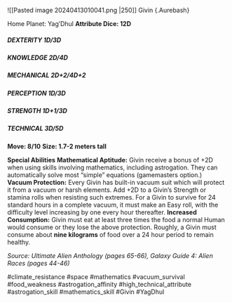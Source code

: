 ![[Pasted image 20240413010041.png |250]]
Givin {.Aurebash}

Home Planet: Yag’Dhul
**Attribute Dice: 12D**
##### DEXTERITY 1D/3D
##### KNOWLEDGE 2D/4D
##### MECHANICAL 2D+2/4D+2
##### PERCEPTION 1D/3D
##### STRENGTH 1D+1/3D
##### TECHNICAL 3D/5D
**Move: 8/10**
**Size: 1.7-2 meters tall**

**Special Abilities**
**Mathematical Aptitude:** Givin receive a bonus of +2D when using skills involving mathematics, including astrogation. They can automatically solve most “simple” equations (gamemasters option.)
**Vacuum Protection:** Every Givin has built-in vacuum suit which will protect it from a vacuum or harsh elements. Add +2D to a Givin’s Strength or stamina rolls when resisting such extremes. For a Givin to survive for 24 standard hours in a complete vacuum, it must make an Easy roll, with the difficulty level increasing by one every hour thereafter.
**Increased Consumption:** Givin must eat at least three times the food a normal Human would consume or they lose the above protection. Roughly, a Givin must consume about **nine kilograms** of food over a 24 hour period to remain healthy.


*Source: Ultimate Alien Anthology (pages 65-66), Galaxy Guide 4: Alien Races (pages 44-46)*



#climate_resistance #space #mathematics #vacuum_survival #food_weakness #astrogation_affinity 
#high_technical_attribute #astrogation_skill #mathematics_skill
#Givin #YagDhul